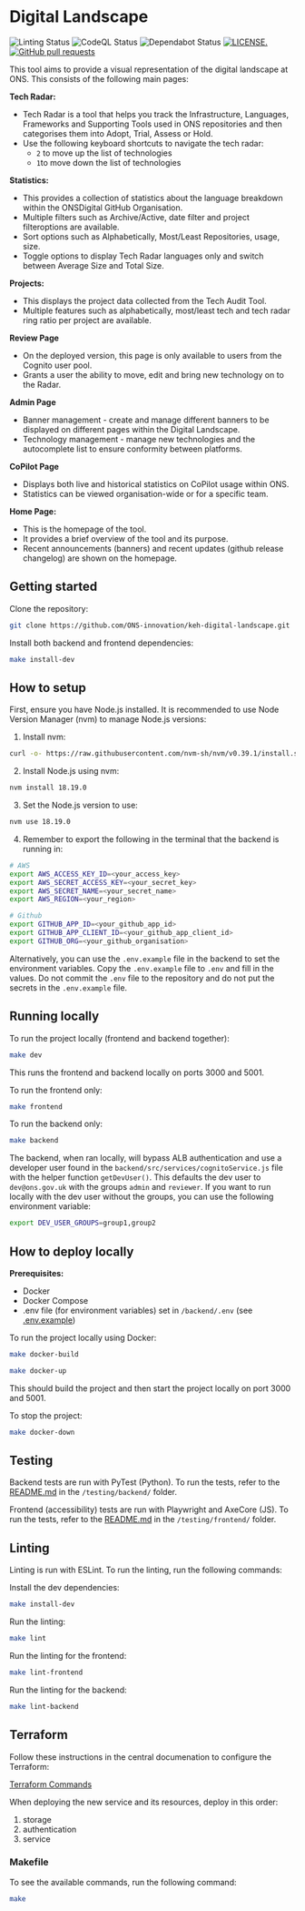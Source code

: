 # Digital Landscape

![Linting Status](https://github.com/ONS-innovation/keh-digital-landscape/actions/workflows/ci.yml/badge.svg) 
![CodeQL Status](https://github.com/ONS-innovation/keh-digital-landscape/actions/workflows/github-code-scanning/codeql/badge.svg)
![Dependabot Status](https://github.com/ONS-Innovation/keh-digital-landscape/actions/workflows/dependabot/dependabot-updates/badge.svg)
[![LICENSE.](https://img.shields.io/badge/license-MIT-brightgreen.svg?style=flat)](https://github.com/ONS-innovation/keh-digital-landscape/blob/main/LICENSE) 
[![GitHub pull requests](https://img.shields.io/github/issues-pr-raw/ONS-innovation/keh-digital-landscape.svg)](https://github.com/ONS-innovation/keh-digital-landscape/pulls)

This tool aims to provide a visual representation of the digital landscape at ONS. This consists of the following main pages:

**Tech Radar:**
- Tech Radar is a tool that helps you track the Infrastructure, Languages, Frameworks and Supporting Tools used in ONS repositories and then categorises them into Adopt, Trial, Assess or Hold.
- Use the following keyboard shortcuts to navigate the tech radar:
    - `2` to move up the list of technologies
    - `1`to move down the list of technologies

**Statistics:**
- This provides a collection of statistics about the language breakdown within the ONSDigital GitHub Organisation.
- Multiple filters such as Archive/Active, date filter and project filteroptions are available.
- Sort options such as Alphabetically, Most/Least Repositories, usage, size.
- Toggle options to display Tech Radar languages only and switch between Average Size and Total Size.

**Projects:**
- This displays the project data collected from the Tech Audit Tool.
- Multiple features such as alphabetically, most/least tech and tech radar ring ratio per project are available.

**Review Page**
- On the deployed version, this page is only available to users from the Cognito user pool.
- Grants a user the ability to move, edit and bring new technology on to the Radar.

**Admin Page**
- Banner management - create and manage different banners to be displayed on different pages within the Digital Landscape.
- Technology management - manage new technologies and the autocomplete list to ensure conformity between platforms.

**CoPilot Page**
- Displays both live and historical statistics on CoPilot usage within ONS.
- Statistics can be viewed organisation-wide or for a specific team.

**Home Page:**
- This is the homepage of the tool.
- It provides a brief overview of the tool and its purpose.
- Recent announcements (banners) and recent updates (github release changelog) are shown on the homepage.

## Getting started

Clone the repository:
```bash
git clone https://github.com/ONS-innovation/keh-digital-landscape.git
```

Install both backend and frontend dependencies:
```bash
make install-dev
```
## How to setup

First, ensure you have Node.js installed. It is recommended to use Node Version Manager (nvm) to manage Node.js versions:

1. Install nvm:
```bash
curl -o- https://raw.githubusercontent.com/nvm-sh/nvm/v0.39.1/install.sh | bash
```

2. Install Node.js using nvm:
```bash
nvm install 18.19.0
```

3. Set the Node.js version to use:
```bash
nvm use 18.19.0
```

4. Remember to export the following in the terminal that the backend is running in:
```bash
# AWS
export AWS_ACCESS_KEY_ID=<your_access_key>
export AWS_SECRET_ACCESS_KEY=<your_secret_key>
export AWS_SECRET_NAME=<your_secret_name>
export AWS_REGION=<your_region>

# Github
export GITHUB_APP_ID=<your_github_app_id>
export GITHUB_APP_CLIENT_ID=<your_github_app_client_id>
export GITHUB_ORG=<your_github_organisation>
```

Alternatively, you can use the `.env.example` file in the backend to set the environment variables. Copy the `.env.example` file to `.env` and fill in the values. Do not commit the `.env` file to the repository and do not put the secrets in the `.env.example` file.

## Running locally

To run the project locally (frontend and backend together):
```bash
make dev
```
This runs the frontend and backend locally on ports 3000 and 5001.

To run the frontend only:
```bash
make frontend
```

To run the backend only:
```bash
make backend
```

The backend, when ran locally, will bypass ALB authentication and use a developer user found in the `backend/src/services/cognitoService.js` file with the helper function `getDevUser()`. This defaults the dev user to `dev@ons.gov.uk` with the groups `admin` and `reviewer`. If you want to run locally with the dev user without the groups, you can use the following environment variable:

```bash
export DEV_USER_GROUPS=group1,group2
```

## How to deploy locally

**Prerequisites:**
- Docker
- Docker Compose
- .env file (for environment variables) set in `/backend/.env` (see [.env.example](./backend/.env.example))

To run the project locally using Docker:

```bash
make docker-build
```

```bash
make docker-up
```

This should build the project and then start the project locally on port 3000 and 5001.

To stop the project:
```bash
make docker-down
```

## Testing

Backend tests are run with PyTest (Python). To run the tests, refer to the [README.md](/testing/backend/README.md) in the `/testing/backend/` folder.

Frontend (accessibility) tests are run with Playwright and AxeCore (JS). To run the tests, refer to the [README.md](/testing/frontend/README.md) in the `/testing/frontend/` folder.

## Linting 

Linting is run with ESLint. To run the linting, run the following commands:

Install the dev dependencies:
```bash
make install-dev
```

Run the linting:
```bash
make lint
```

Run the linting for the frontend:
```bash
make lint-frontend
```

Run the linting for the backend:
```bash
make lint-backend
```

## Terraform
Follow these instructions in the central documenation to configure the Terraform:

[Terraform Commands](https://github.com/ONS-Innovation/keh-central-documentation/blob/d42e7b4505c0433bac4fd637a0742b4ba7ee6659/terraform/COMMANDS.md)

When deploying the new service and its resources, deploy in this order:

1. storage
2. authentication
3. service

### Makefile

To see the available commands, run the following command:
```bash
make
```
